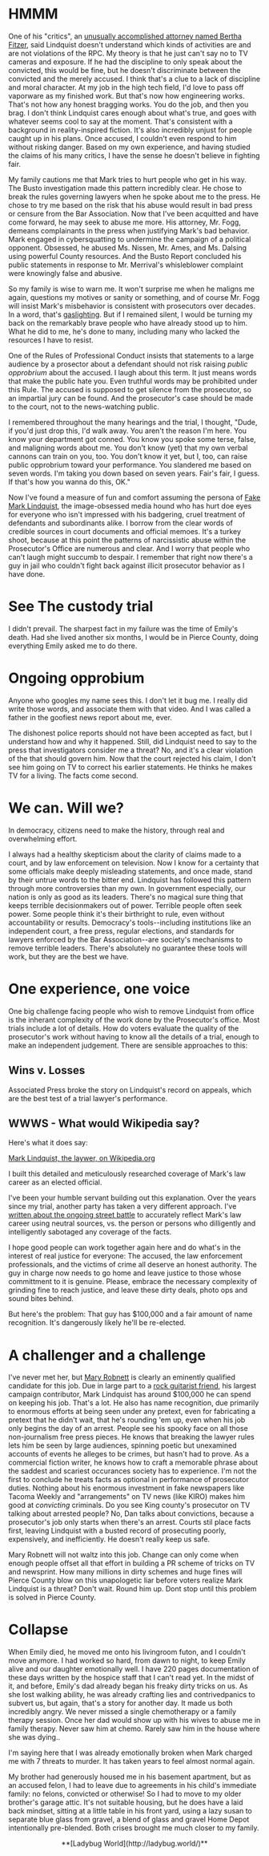 # HMMM

One of his "critics", an [unusually accomplished attorney named Bertha 
Fitzer](https://drive.google.com/file/d/0B99TXZsyu_78aGxibWQ5cXhBQlk/view), said Lindquist doesn't 
understand which kinds of activities are and are not violations of the RPC. My theory is that he just 
can't say no to TV cameras and exposure. If he had the discipline to only speak about the convicted, this 
would be fine, but he doesn't discriminate between the convicted and the merely accused. I think that's a 
clue to a lack of discipline and moral character. At my job in the high tech field, I'd love to pass off 
vaporware as my finished work. But that's now how engineering works. That's not how any honest bragging 
works. You do the job, and then you brag. I don't think Lindquist cares enough about what's true, and goes 
with whatever seems cool to say at the moment. That's consistent with a background in reality-inspired 
fiction. It's also incredibly unjust for people caught up in his plans. Once accused, I couldn't even 
respond to him without risking danger. Based on my own experience, and having studied the claims of his 
many critics, I have the sense he doesn't believe in fighting fair.

My family cautions me that Mark tries to hurt people who 
get in his way. The Busto investigation made this pattern 
incredibly clear. He chose to break the rules governing 
lawyers when he spoke about me to the press. He chose to 
try me based on the risk that his abuse would result in bad 
press or censure from the Bar Association. Now that I've 
been acquitted and have come forward, he may seek to abuse 
me more. His attorney, Mr. Fogg, demeans complainants in 
the press when justifying Mark's bad behavior. Mark engaged 
in cybersquatting to undermine the campaign of a political 
opponent. Obsessed, he abused Ms. Nissen, Mr. Ames, and Ms. 
Dalsing using powerful County resources. And the Busto 
Report concluded his public statements in response to Mr. 
Merrival's whisleblower complaint were knowingly false and 
abusive.

So my family is wise to warn me. It won't surprise me when 
he maligns me again, questions my motives or sanity or 
something, and of course Mr. Fogg will insist Mark's 
misbehavior is consistent with prosecutors over decades. In 
a word, that's 
[gaslighting](https://en.wikipedia.org/wiki/Gaslighting). 
But if I remained silent, I would be turning my back on the 
remarkably brave people who have already stood up to him. 
What he did to me, he's done to many, including many who 
lacked the resources I have to resist.

One of the Rules of Professional Conduct insists that 
statements to a large audience by a prosector about a 
defendant should not risk raising *public opprobrium* about 
the accused. I laugh about this term. It just means words 
that make the public hate you. Even truthful words may be 
prohibited under this Rule. The accused is supposed to get 
silence from the prosecutor, so an impartial jury can be 
found. And the prosecutor's case should be made to the 
court, not to the news-watching public.

I remembered throughout the many hearings and the trial, I 
thought, "Dude, if you'd just drop this, I'd walk away. You 
aren't the reason I'm here. You know your department got 
conned. You know you spoke some terse, false, and maligning 
words about me. You don't know (yet) that my own verbal 
cannons can train on you, too. You don't know it yet, but 
I, too, can raise public opprobrium toward your 
performance. You slandered me based on seven words. I'm 
taking you down based on seven years. Fair's fair, I guess. 
If that's how you wanna do this, OK."

Now I've found a measure of fun and comfort assuming the 
persona of [Fake Mark 
Lindquist](https://twitter.com/FakeMkLindquist/), the 
image-obsessed media hound who has hurt doe eyes for 
everyone who isn't impressed with his badgering, cruel 
treatment of defendants and subordinants alike. I borrow 
from the clear words of credible sources in court documents 
and official memoes. It's a turkey shoot, because at this 
point the patterns of narcissistic abuse within the 
Prosecutor's Office are numerous and clear. And I worry 
that people who can't laugh might succumb to despair. I 
remember that right now there's a guy in jail who couldn't 
fight back against illicit prosecutor behavior as I have 
done.

# See The custody trial

I didn't prevail. The sharpest fact in my failure was the time of Emily's death. Had she lived another six 
months, I would be in Pierce County, doing everything Emily asked me to do there.

# Ongoing opprobium

Anyone who googles my name sees this. I don't let it bug me. I really did write those words, and associate 
them with that video. And I was called a father in the goofiest news report about me, ever.

The dishonest police reports should not have been accepted as fact, but I understand how and why it 
happened. Still, did Lindquist need to say to the press that investigators consider me a threat? No, and 
it's a clear violation of the that should govern him. Now that the court rejected his claim, I don't see 
him going on TV to correct his earlier statements. He thinks he makes TV for a living. The facts come 
second.

# We can. Will we?

In democracy, citizens need to make the history, through real and overwhelming effort.

I always had a healthy skepticism about the clarity of claims made to a court, and by law enforcement on 
television. Now I know for a certainty that some officials make deeply misleading statements, and once 
made, stand by their untrue words to the bitter end. Lindquist has followed this pattern through more 
controversies than my own. In government especially, our nation is only as good as its leaders. There's no 
magical sure thing that keeps terrible decisionmakers out of power. Terrible people often seek power. Some 
people think it's their birthright to rule, even without accountability or results. Democracy's 
tools--including institutions like an independent court, a free press, regular elections, and standards 
for lawyers enforced by the Bar Association--are society's mechanisms to remove terrible leaders. There's 
absolutely no guarantee these tools will work, but they are the best we have.

# One experience, one voice

One big challenge facing people who wish to remove Lindquist from office is the inherant complexity of the 
work done by the Prosecutor's office. Most trials include a lot of details. How do voters evaluate the 
quality of the prosecutor's work without having to know all the details of a trial, enough to make an 
independent judgement. There are sensible approaches to this:

## Wins v. Losses

Associated Press broke the story on Lindquist's record on appeals, which are the best test of a trial 
lawyer's performance.

## WWWS - What would Wikipedia say?

Here's what it does say:

[Mark Lindquist, the laywer, on Wikipedia.org](https://en.m.wikipedia.org/wiki/Mark_Lindquist)

I built this detailed and meticulously researched coverage of Mark's law career as an elected official.

I've been your humble servant building out this explanation. Over the years since my trial, another party 
has taken a very different approach. I've [written about the ongoing street battle](wp.html) to accurately 
reflect Mark's law career using neutral sources, vs. the person or persons who dilligently and 
intelligently sabotaged any coverage of the facts.

I hope good people can work together again here and do what's in the interest of 
real justice for everyone: The accused, the law enforcement professionals, and the victims of crime all 
deserve an honest authority. The guy in charge now needs to go home and leave justice to those whose 
committment to it is genuine. Please, embrace the necessary complexity of grinding fine to reach justice, 
and leave these dirty deals, photo ops and sound bites behind.

But here's the problem: That guy has $100,000 and a fair amount of name recognition. It's dangerously 
likely he'll be re-elected.

# A challenger and a challenge

I've never met her, but [Mary Robnett](https://maryforprosecutor.com) is clearly an eminently qualified 
candidate for this job. Due in large part to a [rock guitarist 
friend](https://en.wikipedia.org/wiki/Peter_Buck), his largest campaign contributor, Mark Lindquist has 
around $100,000 he can spend on keeping his job. That's a lot. He also has name recognition, due primarily 
to enormous efforts at being seen under any pretext, even for fabricating a pretext that he didn't wait, 
that he's rounding 'em up, even when his job only begins the day of an arrest. People see his spooky face 
on all those non-journalism free press pieces. He knows that breaking the lawyer rules lets him be seen by 
large audiences, spinning poetic but unexamined accounts of events he alleges to be crimes, but hasn't had 
to prove. As a commercial fiction writer, he knows how to craft a memorable phrase about the saddest and 
scariest occurances society has to experience. I'm not the first to conclude he treats facts as optional 
in performance of prosecutor duties. Nothing about his enormous investment in fake newspapers like Tacoma 
Weekly and "arrangements" on TV news (like KIRO) makes him good at *convicting* criminals. Do you see King 
county's prosecutor on TV talking about arrested people? No, Dan talks about convictions, because a 
prosecutor's job only starts when there's an arrest. Courts stil place facts first, leaving Lindquist with 
a busted record of prosecuting poorly, expensively, and inefficiently. He doesn't really keep us safe.

Mary Robnett will not waltz into this job. Change can only come when enough people offset all that effort 
in building a PR scheme of tricks on TV and newsprint. How many millions in dirty schemes and huge fines 
will Pierce County blow on this unapologetic liar before voters realize Mark Lindquist is a threat? Don't 
wait. Round him up. Dont stop until this problem is solved in Pierce County.

# Collapse

When Emily died, he moved me onto his livingroom futon, and I couldn't 
move anymore. I had worked so hard, from dawn to night, to keep Emily 
alive and our daughter emotionally well. I have 220 pages documentation 
of these days written by the hospice staff that I can't read yet. In 
the midst of it, and before, Emily's dad already began his freaky dirty 
tricks on us. As she lost walking ability, he was already crafting lies 
and  contrivedpanics to subvert us, but again, that's a story for another day. It 
made us both incredibly angry. We never missed a single chemotherapy or 
a family therapy session. Once her dad would show up with his 
wives to abuse me in family therapy. Never saw him at chemo. Rarely saw 
him in the house where she was dying..

I'm saying here that I was already emotionally broken when Mark charged 
me with 7 threats to murder. It has taken years to feel almost normal 
again.

My brother had generously housed me in his basement apartment, but as an accused felon, I had to leave due 
to agreements in his child's immediate family: no felons, convicted or otherwise! So I had to move to my 
older brother's garage attic. It's not suitable housing, but he does have a laid back mindset, sitting at 
a little table in his front yard, using a lazy susan to separate blue glass from gravel, a blend of glass 
and gravel Home Depot intentionally pre-blended. Both crises brought me much closer to my family.


<center>**[Ladybug World](http://ladybug.world/)**</center>


